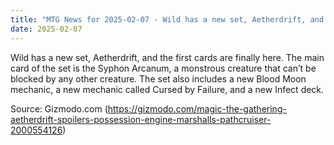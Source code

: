 ```yaml
---
title: "MTG News for 2025-02-07 - Wild has a new set, Aetherdrift, and the first car..."
date: 2025-02-07
---
```


Wild has a new set, Aetherdrift, and the first cards are finally here. The main card of the set is the Syphon Arcanum, a monstrous creature that can’t be blocked by any other creature. The set also includes a new Blood Moon mechanic, a new mechanic called Cursed by Failure, and a new Infect deck.

Source: Gizmodo.com (https://gizmodo.com/magic-the-gathering-aetherdrift-spoilers-possession-engine-marshalls-pathcruiser-2000554126)
